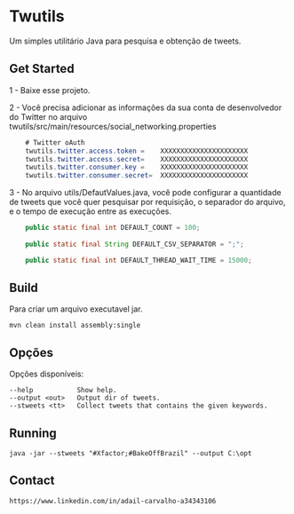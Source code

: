 # Twutils

Um simples utilitário Java para pesquisa e obtenção de tweets.

## Get Started

1 - Baixe esse projeto.

2 - Você precisa adicionar as informações da sua conta de desenvolvedor do Twitter no arquivo twutils/src/main/resources/social_networking.properties

```java
	# Twitter oAuth
	twutils.twitter.access.token =    XXXXXXXXXXXXXXXXXXXXXX
	twutils.twitter.access.secret=    XXXXXXXXXXXXXXXXXXXXXX
	twutils.twitter.consumer.key =    XXXXXXXXXXXXXXXXXXXXXX
	twutils.twitter.consumer.secret=  XXXXXXXXXXXXXXXXXXXXXX
```

3 - No arquivo utils/DefautValues.java, você pode configurar a quantidade de tweets que você quer pesquisar por requisição, o separador do arquivo, e o tempo de execução entre as execuções.

```java
	public static final int DEFAULT_COUNT = 100;
	
	public static final String DEFAULT_CSV_SEPARATOR = ";";

	public static final int DEFAULT_THREAD_WAIT_TIME = 15000;
```
## Build

Para criar um arquivo executavel jar.

	mvn clean install assembly:single

## Opções

Opções disponíveis:

    --help           Show help.
    --output <out>   Output dir of tweets.
    --stweets <tt>   Collect tweets that contains the given keywords.


## Running

	java -jar --stweets "#Xfactor;#BakeOffBrazil" --output C:\opt	

## Contact

	https://www.linkedin.com/in/adail-carvalho-a34343106
